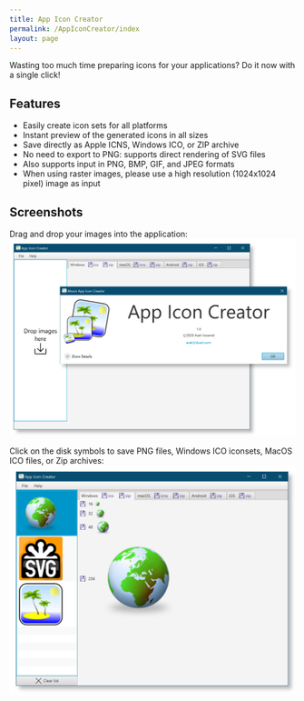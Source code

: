 ```yaml
---
title: App Icon Creator
permalink: /AppIconCreator/index
layout: page
---
```


Wasting too much time preparing icons for your applications? Do it now with a single click!

## Features

- Easily create icon sets for all platforms
- Instant preview of the generated icons in all sizes
- Save directly as Apple ICNS, Windows ICO, or ZIP archive
- No need to export to PNG: supports direct rendering of SVG files
- Also supports input in PNG, BMP, GIF, and JPEG formats
- When using raster images, please use a high resolution (1024x1024 pixel) image as input

## Screenshots

Drag and drop your images into the application:
![alt text](/AppIconCreator/screenshot.png)

Click on the disk symbols to save PNG files, Windows ICO iconsets, MacOS ICO files, or Zip archives:
![alt text](/AppIconCreator/screenshot2.png)
